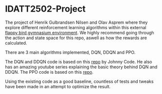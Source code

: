 # IDATT2502-Project
The project of Henrik Gulbrandsen Nilsen and Olav Asprem where they explore different reinforcement learning algorithms within this external [flappy bird gymnasium environment](https://github.com/markub3327/flappy-bird-gymnasium). We highly recommend going through the action and state space for this repo, aswell as how the rewards are calculated.

There are 3 main algorithms implemented, DQN, DDQN and PPO.


The DQN and DDQN code is based on this [repo](https://github.com/johnnycode8/dqn_pytorch/tree/main) by Johnny Code. He also has an amazing youtube series explaining the basic theory behind DQN and DDQN. 
The PPO code is based on this [repo](https://github.com/philtabor/Youtube-Code-Repository/tree/master/ReinforcementLearning/PolicyGradient/PPO/torch).

Using the existing code as a good baseline, countless of tests and tweaks have been made in an attempt to optimize the result.
